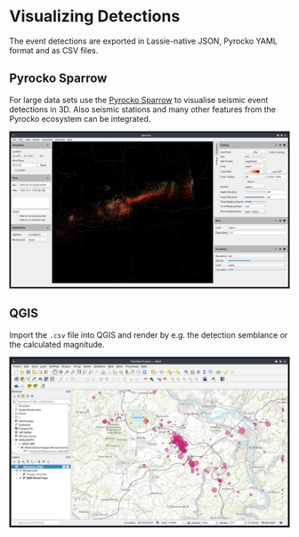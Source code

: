 # Visualizing Detections

The event detections are exported in Lassie-native JSON, Pyrocko YAML format and as CSV files.

## Pyrocko Sparrow

For large data sets use the [Pyrocko Sparrow](https://pyrocko.org) to visualise seismic event detections in 3D. Also seismic stations and many other features from the Pyrocko ecosystem can be integrated.

![Pyrocko Squirrel EQ Detections](images/squirrel-reykjanes.webp)

## QGIS

Import the `.csv` file into QGIS and render by e.g. the detection semblance or the calculated magnitude.

![QGIS EQ Detections](images/qgis-loaded.webp)
